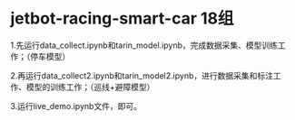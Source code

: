 # jetbot-racing-smart-car  18组
1.先运行data_collect.ipynb和tarin_model.ipynb，完成数据采集、模型训练工作；（停车模型）

2.再运行data_collect2.ipynb和tarin_model2.ipynb，进行数据采集和标注工作、模型的训练工作；（巡线+避障模型）

3.运行live_demo.ipynb文件，即可。
